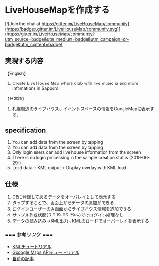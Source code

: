# LiveHouseMapを作成する

[![Join the chat at https://gitter.im/LiveHouseMap/community](https://badges.gitter.im/LiveHouseMap/community.svg)](https://gitter.im/LiveHouseMap/community?utm_source=badge&utm_medium=badge&utm_campaign=pr-badge&utm_content=badge)

## 実現する内容
【English】
1. Create Live House Map where club with live music is and more infomations in Sapporo<br/>

【日本語】
1. 札幌周辺のライブハウス、イベントスペースの情報をGoogleMapに表示する。


## specification
1. You can add data from the screen by tapping
2. You can add data from the screen by tapping
3. Only login users can add live house information from the screen
4. There is no login processing in the sample creation status (2019-06-29-)
5. Load data-> KML output-> Display overlay with KML load

## 仕様
1. DBに登録してあるデータをオーバレイとして表示する
2. タップすることで、画面上からデータの追加ができる
3. ログインユーザーのみ画面からライブハウス情報を追加できる
4. サンプル作成状態(２０19-06-29〜)ではログイン処理なし
5. データの読み込み->KML出力->KMLのロードでオーバーレイを表示する

### === 参考リンク ===
* [KMLチュートリアル](https://developers.google.com/kml/documentation/kml_tut?hl=ja)
* [Gooogle Maps APIチュートリアル](https://developers.google.com/maps/documentation/javascript/tutorial?hl=ja)
* [自前の記事](https://zenryokuservice.com/wp/category/website/googleapis/)
